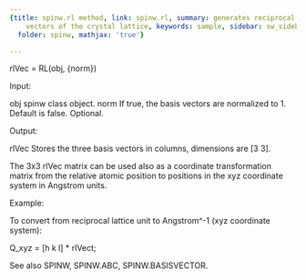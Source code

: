 ```yaml
---
{title: spinw.rl method, link: spinw.rl, summary: generates reciprocal lattice basis
    vectors of the crystal lattice, keywords: sample, sidebar: sw_sidebar, permalink: spinw_rl.html,
  folder: spinw, mathjax: 'true'}

---
```

 
rlVec = RL(obj, {norm})
 
Input:
 
obj       spinw class object.
norm      If true, the basis vectors are normalized to 1. Default is false.
          Optional.
 
Output:
 
rlVec     Stores the three basis vectors in columns, dimensions are
          [3 3].
 
The 3x3 rlVec matrix can be used also as a coordinate transformation
matrix from the relative atomic position to positions in the xyz
coordinate system in Angstrom units.
 
Example:
 
To convert from reciprocal lattice unit to Angstrom^-1 (xyz coordinate system):
 
  Q_xyz =  [h k l] * rlVect;
 
See also SPINW, SPINW.ABC, SPINW.BASISVECTOR.
 

